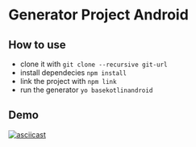 # Generator Project Android 

## How to use
- clone it with `git clone --recursive git-url`
- install dependecies `npm install`
- link the project with `npm link`
- run the generator `yo basekotlinandroid`

## Demo

[![asciicast](https://asciinema.org/a/rKF12S0wjNECIDwRM6EpHLdhF.svg)](https://asciinema.org/a/rKF12S0wjNECIDwRM6EpHLdhF)